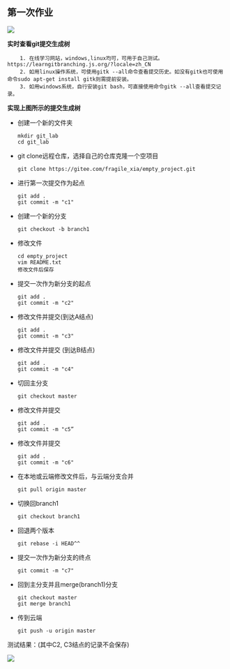 ## 第一次作业



![](https://gitee.com/fragile_xia/git_test/raw/master/img_lib/图片1.jpg)

**实时查看git提交生成树**

  		1. 在线学习网站，windows,linux均可，可用于自己测试。 https://learngitbranching.js.org/?locale=zh_CN
  		2. 如用linux操作系统，可使用gitk --all命令查看提交历史。如没有gitk也可使用命令sudo apt-get install gitk则需提前安装。 
  		3. 如用windows系统，自行安装git bash，可直接使用命令gitk --all查看提交记录。

**实现上图所示的提交生成树**

- 创建一个新的文件夹

  ```
  mkdir git_lab
  cd git_lab
  ```

* git clone远程仓库，选择自己的仓库克隆一个空项目

  ```
  git clone https://gitee.com/fragile_xia/empty_project.git
  ```

- 进行第一次提交作为起点

  ```
  git add .
  git commit -m "c1"	
  ```

- 创建一个新的分支

  ```
  git checkout -b branch1
  ```

- 修改文件

  ```
  cd empty_project
  vim README.txt
  修改文件后保存
  ```

- 提交一次作为新分支的起点

  ```
  git add .
  git commit -m "c2"
  ```

- 修改文件并提交(到达A结点)

  ```
  git add .
  git commit -m "c3"
  ```

- 修改文件并提交 (到达B结点)

  ```
  git add .
  git commit -m "c4"
  ```

- 切回主分支

  ```
  git checkout master
  ```

- 修改文件并提交

  ```
  git add .
  git commit -m "c5”
  ```

- 修改文件并提交

  ```
  git add .
  git commit -m "c6"

- 在本地或云端修改文件后，与云端分支合并

  ```
  git pull origin master
  ```

- 切换回branch1

  ```
  git checkout branch1
  ```

- 回退两个版本

  ```
  git rebase -i HEAD^^
  ```

- 提交一次作为新分支的终点

  ```
  git commit -m "c7"
  ```

- 回到主分支并且merge(branch1)分支

  ```
  git checkout master
  git merge branch1
  ```

- 传到云端

  ~~~
  git push -u origin master
  ~~~

测试结果：(其中C2, C3结点的记录不会保存)

![](https://gitee.com/fragile_xia/git_test/raw/master/img_lib/27182082-ae9393652b0900da.png)

​			

​	

